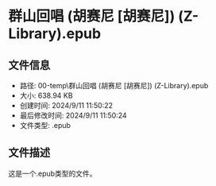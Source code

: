 ﻿# 群山回唱 (胡赛尼 [胡赛尼]) (Z-Library).epub

## 文件信息
- 路径: 00-temp\群山回唱 (胡赛尼 [胡赛尼]) (Z-Library).epub
- 大小: 638.94 KB
- 创建时间: 2024/9/11 11:50:22
- 最后修改时间: 2024/9/11 11:50:24
- 文件类型: .epub

## 文件描述
这是一个.epub类型的文件。

